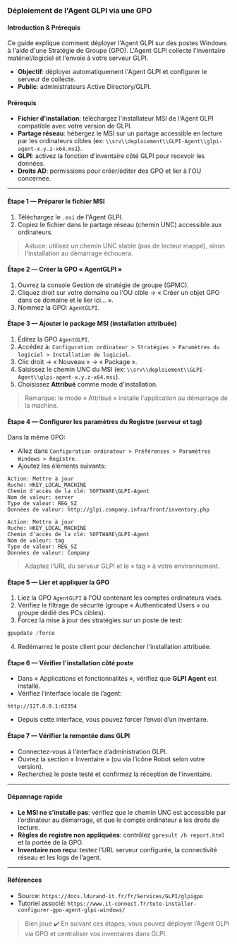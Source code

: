 ### Déploiement de l'Agent GLPI via une GPO

#### Introduction & Prérequis
Ce guide explique comment déployer l'Agent GLPI sur des postes Windows à l'aide d'une Stratégie de Groupe (GPO). L'Agent GLPI collecte l'inventaire matériel/logiciel et l'envoie à votre serveur GLPI.

- **Objectif**: déployer automatiquement l'Agent GLPI et configurer le serveur de collecte.
- **Public**: administrateurs Active Directory/GLPI.

#### Prérequis
- **Fichier d'installation**: téléchargez l'installateur MSI de l'Agent GLPI compatible avec votre version de GLPI.
- **Partage réseau**: hébergez le MSI sur un partage accessible en lecture par les ordinateurs cibles (ex: `\\srv\\deploiement\\GLPI-Agent\\glpi-agent-x.y.z-x64.msi`).
- **GLPI**: activez la fonction d'inventaire côté GLPI pour recevoir les données.
- **Droits AD**: permissions pour créer/éditer des GPO et lier à l'OU concernée.

---

#### Étape 1 — Préparer le fichier MSI
1. Téléchargez le `.msi` de l'Agent GLPI.
2. Copiez le fichier dans le partage réseau (chemin UNC) accessible aux ordinateurs.

> Astuce: utilisez un chemin UNC stable (pas de lecteur mappé), sinon l'installation au démarrage échouera.

#### Étape 2 — Créer la GPO « AgentGLPI »
1. Ouvrez la console Gestion de stratégie de groupe (GPMC).
2. Cliquez droit sur votre domaine ou l'OU cible → « Créer un objet GPO dans ce domaine et le lier ici… ».
3. Nommez la GPO: `AgentGLPI`.

#### Étape 3 — Ajouter le package MSI (installation attribuée)
1. Éditez la GPO `AgentGLPI`.
2. Accédez à: `Configuration ordinateur > Stratégies > Paramètres du logiciel > Installation de logiciel`.
3. Clic droit → « Nouveau » → « Package ».
4. Saisissez le chemin UNC du MSI (ex: `\\srv\\deploiement\\GLPI-Agent\\glpi-agent-x.y.z-x64.msi`).
5. Choisissez **Attribué** comme mode d'installation.

> Remarque: le mode « Attribué » installe l'application au démarrage de la machine.

#### Étape 4 — Configurer les paramètres du Registre (serveur et tag)
Dans la même GPO:

- Allez dans `Configuration ordinateur > Préférences > Paramètres Windows > Registre`.
- Ajoutez les éléments suivants:

```
Action: Mettre à jour
Ruche: HKEY_LOCAL_MACHINE
Chemin d'accès de la clé: SOFTWARE\GLPI-Agent
Nom de valeur: server
Type de valeur: REG_SZ
Données de valeur: http://glpi.company.infra/front/inventory.php
```

```
Action: Mettre à jour
Ruche: HKEY_LOCAL_MACHINE
Chemin d'accès de la clé: SOFTWARE\GLPI-Agent
Nom de valeur: tag
Type de valeur: REG_SZ
Données de valeur: Company
```

> Adaptez l'URL du serveur GLPI et le « tag » à votre environnement.

#### Étape 5 — Lier et appliquer la GPO
1. Liez la GPO `AgentGLPI` à l'OU contenant les comptes ordinateurs visés.
2. Vérifiez le filtrage de sécurité (groupe « Authenticated Users » ou groupe dédié des PCs cibles).
3. Forcez la mise à jour des stratégies sur un poste de test:

```powershell
gpupdate /force
```

4. Redémarrez le poste client pour déclencher l'installation attribuée.

#### Étape 6 — Vérifier l'installation côté poste
- Dans « Applications et fonctionnalités », vérifiez que **GLPI Agent** est installé.
- Vérifiez l’interface locale de l’agent:

```
http://127.0.0.1:62354
```

- Depuis cette interface, vous pouvez forcer l’envoi d’un inventaire.

#### Étape 7 — Vérifier la remontée dans GLPI
- Connectez-vous à l’interface d’administration GLPI.
- Ouvrez la section « Inventaire » (ou via l’icône Robot selon votre version).
- Recherchez le poste testé et confirmez la réception de l’inventaire.

---

#### Dépannage rapide
- **Le MSI ne s’installe pas**: vérifiez que le chemin UNC est accessible par l’ordinateur au démarrage, et que le compte ordinateur a les droits de lecture.
- **Règles de registre non appliquées**: contrôlez `gpresult /h report.html` et la portée de la GPO.
- **Inventaire non reçu**: testez l’URL serveur configurée, la connectivité réseau et les logs de l’agent.

---

#### Références
- Source: `https://docs.ldurand-it.fr/fr/Services/GLPI/glpigpo`
- Tutoriel associé: `https://www.it-connect.fr/tuto-installer-configurer-gpo-agent-glpi-windows/`

> Bien joué ✔️ En suivant ces étapes, vous pouvez déployer l’Agent GLPI via GPO et centraliser vos inventaires dans GLPI.
